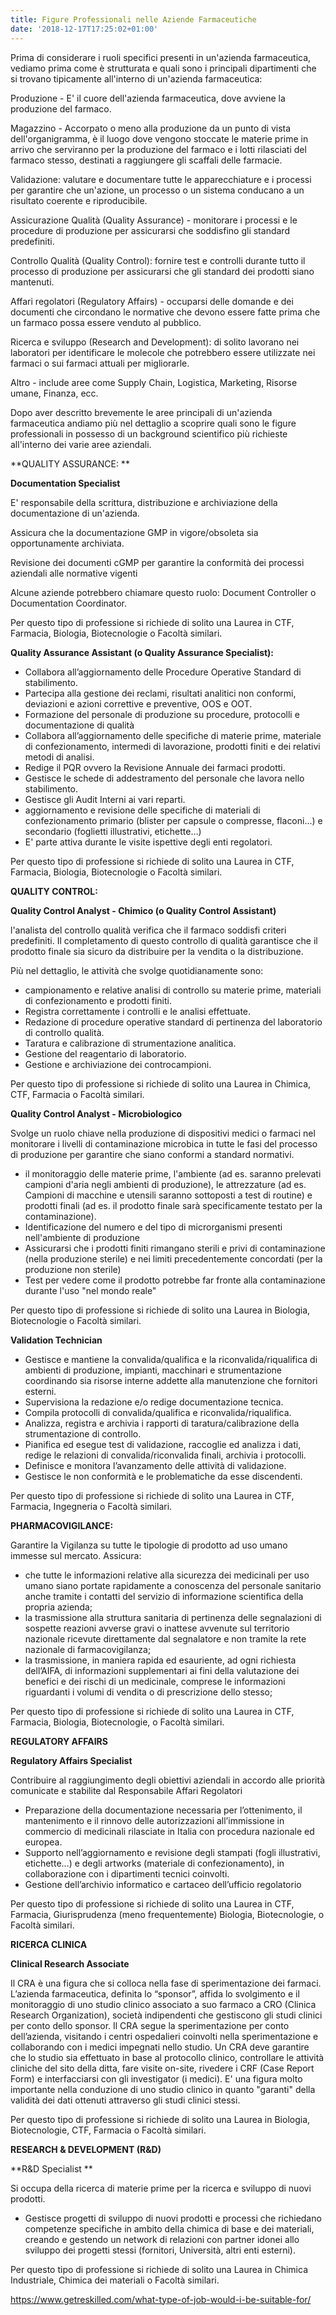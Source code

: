 ```yaml
---
title: Figure Professionali nelle Aziende Farmaceutiche
date: '2018-12-17T17:25:02+01:00'
---
```

Prima di considerare i ruoli specifici presenti in un'azienda farmaceutica, vediamo prima come è strutturata e quali sono i principali dipartimenti che si trovano tipicamente all'interno di un'azienda farmaceutica:

Produzione - E' il cuore dell'azienda farmaceutica, dove avviene la produzione del farmaco. 

Magazzino - Accorpato o meno alla produzione da un punto di vista dell'organigramma, è il luogo dove vengono stoccate le materie prime in arrivo che serviranno per la produzione del farmaco e i lotti rilasciati del farmaco stesso, destinati a raggiungere gli scaffali delle farmacie.

Validazione: valutare e documentare tutte le apparecchiature e i processi per garantire che un'azione, un processo o un sistema conducano a un risultato coerente e riproducibile. 

Assicurazione Qualità (Quality Assurance) - monitorare i processi e le procedure di produzione per assicurarsi che soddisfino gli standard predefiniti.

Controllo Qualità (Quality Control): fornire test e controlli durante tutto il processo di produzione per assicurarsi che gli standard dei prodotti siano mantenuti. 

Affari regolatori (Regulatory Affairs) - occuparsi delle domande e dei documenti che circondano le normative che devono essere fatte prima che un farmaco possa essere venduto al pubblico. 

Ricerca e sviluppo (Research and Development): di solito lavorano nei laboratori per identificare le molecole che potrebbero essere utilizzate nei farmaci o sui farmaci attuali per migliorarle. 

Altro - include aree come Supply Chain, Logistica, Marketing, Risorse umane, Finanza, ecc.



Dopo aver descritto brevemente le aree principali di un'azienda farmaceutica andiamo più nel dettaglio a scoprire quali sono le figure professionali in possesso di un background scientifico più richieste all'interno dei varie aree aziendali.

**QUALITY ASSURANCE: **

**Documentation Specialist**

E' responsabile della scrittura, distribuzione e archiviazione della documentazione di un'azienda. 

Assicura che la documentazione GMP in vigore/obsoleta sia opportunamente archiviata.

Revisione dei documenti cGMP per garantire la conformità dei processi aziendali alle normative vigenti

Alcune aziende potrebbero chiamare questo ruolo: Document Controller o Documentation Coordinator.

Per questo tipo di professione si richiede di solito una Laurea in CTF, Farmacia, Biologia, Biotecnologie o Facoltà similari.

**Quality Assurance Assistant (o Quality Assurance Specialist):** 

* Collabora all’aggiornamento delle Procedure Operative Standard di stabilimento.
* Partecipa alla gestione dei reclami, risultati analitici non conformi, deviazioni e azioni correttive e preventive, OOS e OOT.
* Formazione del personale di produzione su procedure, protocolli e documentazione di qualità
* Collabora all’aggiornamento delle specifiche di materie prime, materiale di confezionamento, intermedi di lavorazione, prodotti finiti e dei relativi metodi di analisi.
* Redige il PQR ovvero la Revisione Annuale dei farmaci prodotti.
* Gestisce le schede di addestramento del personale che lavora nello stabilimento.
* Gestisce gli Audit Interni ai vari reparti.
* aggiornamento e revisione delle specifiche di materiali di confezionamento primario (blister per capsule o compresse, flaconi...) e secondario (foglietti illustrativi, etichette…)
* E' parte attiva durante le visite ispettive degli enti regolatori.

Per questo tipo di professione si richiede di solito una Laurea in CTF, Farmacia, Biologia, Biotecnologie o Facoltà similari.

**QUALITY CONTROL:**

**Quality Control Analyst - Chimico (o Quality Control Assistant)**

l'analista del controllo qualità verifica che il farmaco soddisfi criteri predefiniti. Il completamento di questo controllo di qualità garantisce che il prodotto finale sia sicuro da distribuire per la vendita o la distribuzione.

Più nel dettaglio, le attività che svolge quotidianamente sono:

* campionamento e relative analisi di controllo su materie prime, materiali di confezionamento e prodotti finiti.
* Registra correttamente i controlli e le analisi effettuate.
* Redazione di procedure operative standard di pertinenza del laboratorio di controllo qualità.
* Taratura e calibrazione di strumentazione analitica.
* Gestione del reagentario di laboratorio.
* Gestione e archiviazione dei controcampioni.

Per questo tipo di professione si richiede di solito una Laurea in Chimica, CTF, Farmacia o Facoltà similari.

**Quality Control Analyst - Microbiologico**

Svolge un ruolo chiave nella produzione di dispositivi medici o farmaci nel monitorare i livelli di contaminazione microbica in tutte le fasi del processo di produzione per garantire che siano conformi a standard normativi.

* il monitoraggio delle materie prime, l'ambiente (ad es. saranno prelevati campioni d'aria negli ambienti di produzione), le attrezzature (ad es. Campioni di macchine e utensili saranno sottoposti a test di routine) e prodotti finali (ad es. il prodotto finale sarà specificamente testato per la contaminazione).
* Identificazione del numero e del tipo di microrganismi presenti nell'ambiente di produzione
* Assicurarsi che i prodotti finiti rimangano sterili e privi di contaminazione (nella produzione sterile) e nei limiti precedentemente concordati (per la produzione non sterile)
* Test per vedere come il prodotto potrebbe far fronte alla contaminazione durante l'uso "nel mondo reale"

Per questo tipo di professione si richiede di solito una Laurea in Biologia, Biotecnologie o Facoltà similari.

**Validation Technician**

* Gestisce e mantiene la convalida/qualifica e la riconvalida/riqualifica di ambienti di produzione, impianti, macchinari e strumentazione coordinando sia risorse interne addette alla manutenzione che fornitori esterni.
* Supervisiona la redazione e/o redige documentazione tecnica.
* Compila protocolli di convalida/qualifica e riconvalida/riqualifica.
* Analizza, registra e archivia i rapporti di taratura/calibrazione della strumentazione di controllo.
* Pianifica ed esegue test di validazione, raccoglie ed analizza i dati, redige le relazioni di convalida/riconvalida finali, archivia i protocolli.
* Definisce e monitora l’avanzamento delle attività di validazione.
* Gestisce le non conformità e le problematiche da esse discendenti.

Per questo tipo di professione si richiede di solito una Laurea in CTF, Farmacia, Ingegneria o Facoltà similari.

**PHARMACOVIGILANCE:**

Garantire la Vigilanza su tutte le tipologie di prodotto ad uso umano immesse sul mercato. Assicura:

* che tutte le informazioni relative alla sicurezza dei medicinali per uso umano siano portate rapidamente a conoscenza del personale sanitario anche tramite i contatti del servizio di informazione scientifica della propria azienda;
* la trasmissione alla struttura sanitaria di pertinenza delle segnalazioni di sospette reazioni avverse gravi o inattese avvenute sul territorio nazionale ricevute direttamente dal segnalatore e non tramite la rete nazionale di farmacovigilanza;
* la trasmissione, in maniera rapida ed esauriente, ad ogni richiesta dell’AIFA, di informazioni supplementari ai fini della valutazione dei benefici e dei rischi di un medicinale, comprese le informazioni riguardanti i volumi di vendita o di prescrizione dello stesso;

Per questo tipo di professione si richiede di solito una Laurea in CTF, Farmacia, Biologia, Biotecnologie, o  Facoltà similari.

**REGULATORY AFFAIRS**

**Regulatory Affairs Specialist**

Contribuire al raggiungimento degli obiettivi aziendali in accordo alle priorità comunicate e stabilite dal Responsabile Affari Regolatori

* Preparazione della documentazione necessaria per l’ottenimento, il mantenimento e il rinnovo delle autorizzazioni all’immissione in commercio di medicinali rilasciate in Italia con procedura nazionale ed europea.
* Supporto nell’aggiornamento e revisione degli stampati (fogli illustrativi, etichette…) e degli artworks (materiale di confezionamento), in collaborazione con i dipartimenti tecnici coinvolti.
* Gestione dell’archivio informatico e cartaceo dell’ufficio regolatorio

Per questo tipo di professione si richiede di solito una Laurea in CTF, Farmacia, Giurisprudenza (meno frequentemente) Biologia, Biotecnologie, o  Facoltà similari.

**RICERCA CLINICA**

**Clinical Research Associate**

Il CRA è una figura che si colloca nella fase di sperimentazione dei farmaci. L’azienda farmaceutica, definita lo “sponsor”, affida lo svolgimento e il monitoraggio di uno studio clinico associato a suo farmaco a CRO (Clinica Research Organization), società indipendenti che gestiscono gli studi clinici per conto dello sponsor. Il CRA segue la sperimentazione per conto dell’azienda, visitando i centri ospedalieri coinvolti nella sperimentazione e collaborando con i medici impegnati nello studio. Un CRA deve garantire che lo studio sia effettuato in base al protocollo clinico, controllare le attività cliniche del sito della ditta, fare visite on-site, rivedere i CRF (Case Report Form) e interfacciarsi con gli investigator (i medici). E' una figura molto importante nella conduzione di uno studio clinico in quanto "garanti" della validità dei dati ottenuti attraverso gli studi clinici stessi.

Per questo tipo di professione si richiede di solito una Laurea in Biologia, Biotecnologie, CTF, Farmacia o  Facoltà similari.

**RESEARCH & DEVELOPMENT (R&D)**

**R&D Specialist **

Si occupa della ricerca di materie prime per la ricerca e sviluppo di nuovi prodotti.

* Gestisce progetti di sviluppo di nuovi prodotti e processi che richiedano competenze specifiche in ambito della chimica di base e dei materiali, creando e gestendo un network di relazioni con partner idonei allo sviluppo dei progetti stessi (fornitori, Università, altri enti esterni).

Per questo tipo di professione si richiede di solito una Laurea in Chimica Industriale, Chimica dei materiali o Facoltà similari.

https://www.getreskilled.com/what-type-of-job-would-i-be-suitable-for/
